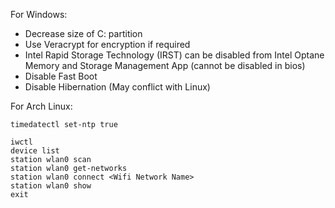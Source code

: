 For Windows:

* Decrease size of C: partition
* Use Veracrypt for encryption if required
* Intel Rapid Storage Technology (IRST) can be disabled from Intel Optane Memory and Storage Management App (cannot be disabled in bios)
* Disable Fast Boot
* Disable Hibernation (May conflict with Linux)

For Arch Linux:

`timedatectl set-ntp true`
```
iwctl
device list
station wlan0 scan
station wlan0 get-networks
station wlan0 connect <Wifi Network Name>
station wlan0 show
exit
```
```

```







